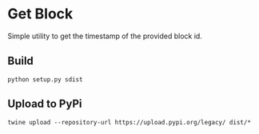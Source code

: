 # Get Block

Simple utility to get the timestamp of the provided block id.

## Build

`python setup.py sdist`

## Upload to PyPi

`twine upload --repository-url https://upload.pypi.org/legacy/ dist/*`
